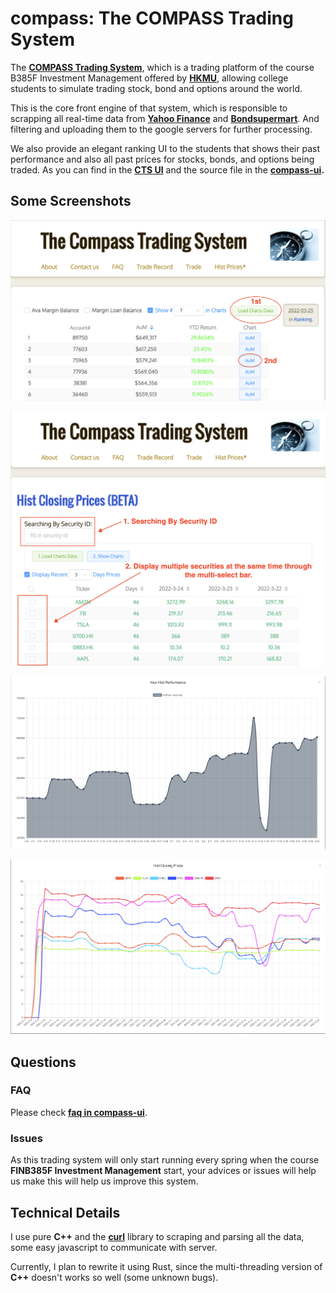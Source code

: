 # compass: The COMPASS Trading System

The **[COMPASS Trading System](https://angold4.org/compass-ui/)**, which is a trading platform of the course B385F Investment Management offered by **[HKMU](https://www.hkmu.edu.hk)**, allowing college students to simulate trading stock, bond and options around the world.

This is the core front engine of that system, which is responsible to scrapping all real-time data from **[Yahoo Finance](https://finance.yahoo.com/)** and **[Bondsupermart](https://www.bondsupermart.com/bsm)**. And filtering and uploading them to the google servers for further processing.

We also provide an elegant ranking UI to the students that shows their past performance and also all past prices for stocks, bonds, and options being traded. As you can find in the **[CTS UI](https://angold4.org/compass-ui/)** and the source file in the **[compass-ui](https://github.com/a4org/compass-ui).**

## Some Screenshots

![button](./photo/button.png)

![histprice](./photo/histprice.png)

![histperformance](./photo/histperformance.png)

![multi](./photo/multi.png)

## Questions

### FAQ

Please check **[faq in compass-ui](https://angold4.org/compass-ui/faq.html)**.

### Issues

As this trading system will only start running every spring when the course **FINB385F Investment Management** start, your advices or issues will help us make this will help us improve this system.


## Technical Details
I use pure **C++** and the **[curl](https://curl.se/)** library to scraping and parsing all the data, some easy javascript to communicate with server. 

Currently, I plan to rewrite it using Rust, since the multi-threading version of **C++** doesn't works so well (some unknown bugs).
